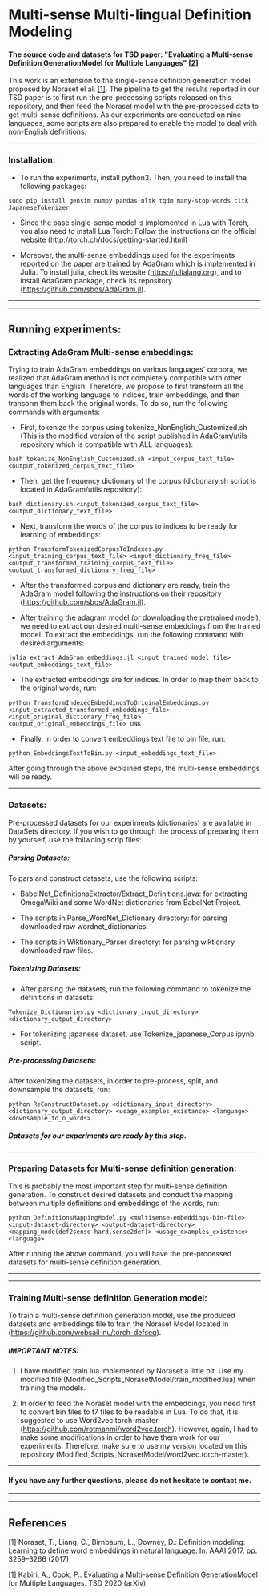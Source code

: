 # Multi-sense Multi-lingual Definition Modeling
#### The source code and datasets for TSD paper: "Evaluating a Multi-sense Definition GenerationModel for Multiple Languages" [[2]](#2)

This work is an extension to the single-sense definition generation model proposed by Noraset el al. [[1]](#1). The pipeline to get the results reported in our TSD paper is to first run the pre-processing scripts released on this repository, and then feed the Noraset model with the pre-processed data to get multi-sense definitions. As our experiments are conducted on nine languages, some scripts are also prepared to enable the model to deal with non-English definitions.

---
### Installation:

* To run the experiments, install python3. Then, you need to install the following packages:

`
sudo pip install gensim numpy pandas nltk tqdm many-stop-words cltk JapaneseTokenizer
`

* Since the base single-sense model is implemented in Lua with Torch, you also need to install Lua Torch:
Follow the instructions on the official website (http://torch.ch/docs/getting-started.html)

* Moreover, the multi-sense embeddings used for the experiments reported on the paper are trained by AdaGram which is implemented in Julia. To install julia, check its website (https://julialang.org), and to install AdaGram package, check its repository (https://github.com/sbos/AdaGram.jl).

---
---
## Running experiments:

### Extracting AdaGram Multi-sense embeddings:

Trying to train AdaGram embeddings on various languages' corpora, we realized that AdaGram method is not completely compatible with other languages than English. Therefore, we propose to first transform all the words of the working language to indices, train embeddings, and then transorm them back the original words. To do so, run the following commands with arguments:

* First, tokenize the corpus using tokenize_NonEnglish_Customized.sh (This is the modified version of the script published in AdaGram/utils repository which is compatible with ALL languages):

`
bash tokenize_NonEnglish_Customized.sh <input_corpus_text_file> <output_tokenized_corpus_text_file>
`

* Then, get the frequency dictionary of the corpus (dictionary.sh script is located in AdaGram/utils repository):

`
bash dictionary.sh <input_tokenized_corpus_text_file> <output_dictionary_text_file>
`

* Next, transform the words of the corpus to indices to be ready for learning of embeddings:

`
python TransformTokenizedCorpusToIndexes.py <input_training_corpus_text_file> <input_dictionary_freq_file> <output_transformed_training_corpus_text_file> <output_transformed_dictionary_freq_file>
`

* After the transformed corpus and dictionary are ready, train the AdaGram model following the instructions on their repository (https://github.com/sbos/AdaGram.jl).

* After training the adagram model (or downloading the pretrained model), we need to extract our desired multi-sense embeddings from the trained model. To extract the embeddings, run the following command with desired arguments:

`
julia extract_AdaGram_embeddings.jl <input_trained_model_file> <output_embeddings_text_file>
`

* The extracted embeddings are for indices. In order to map them back to the original words, run:

`
python TransformIndexedEmbeddingsToOriginalEmbeddings.py <input_extracted_transformed_embeddings_file> <input_original_dictionary_freq_file> <output_original_embeddings_file> UNK
`

* Finally, in order to convert embeddings text file to bin file, run:

`
python EmbeddingsTextToBin.py <input_embeddings_text_file>
`

After going through the above explained steps, the multi-sense embeddings will be ready.

---
### Datasets:
Pre-processed datasets for our experiments (dictionaries) are available in DataSets directory. If you wish to go through the process of preparing them by yourself, use the follwoing scrip files:

##### Parsing Datasets:
To pars and construct datasets, use the following scripts:

* BabelNet_DefinitionsExtractor/Extract_Definitions.java: for extracting OmegaWiki and some WordNet dictionaries from BabelNet Project.

* The scripts in Parse_WordNet_Dictionary directory: for parsing downloaded raw wordnet_dictionaries.

* The scripts in Wiktionary_Parser directory: for parsing wiktionary downloaded raw files.

##### Tokenizing Datasets:

* After parsing the datasets, run the following command to tokenize the definitions in datasets:

`
Tokenize_Dictionaries.py <dictionary_input_directory> <dictionary_output_directory>
`

* For tokenizing japanese dataset, use Tokenize_japanese_Corpus.ipynb script.

##### Pre-processing Datasets:

After tokenizing the datasets, in order to pre-process, split, and downsample the datasets, run:

`
python ReConstructDataset.py <dictionary_input_directory> <dictionary_output_directory> <usage_examples_existance> <language> <downsample_to_n_words>
`

##### Datasets for our experiments are ready by this step.

---
### Preparing Datasets for Multi-sense definition generation:

This is probably the most important step for multi-sense definition generation. To construct desired datasets and conduct the mapping between multiple definitions and embeddings of the words, run:

`
python DefinitionsMappingModel.py <multisense-embeddings-bin-file> <input-dataset-directory> <output-dataset-directory> <mapping_mode(def2sense-hard,sense2def)> <usage_examples_existence> <language>
`

After running the above command, you will have the pre-processed datasets for multi-sense definition generation.

---
---
### Training Multi-sense definition Generation model:

To train a multi-sense definition generation model, use the produced datasets and embeddings file to train the Noraset Model located in (https://github.com/websail-nu/torch-defseq).

##### IMPORTANT NOTES:

1) I have modified train.lua implemented by Noraset a little bit. Use my modified file (Modified_Scripts_NorasetModel/train_modified.lua) when training the models.

2) In order to feed the Noraset model with the embeddings, you need first to convert bin files to t7 files to be readable in Lua. To do that, it is suggested to use Word2vec.torch-master (https://github.com/rotmanmi/word2vec.torch). However, again, I had to make some modifications in order to have them work for our experiments. Therefore, make sure to use my version located on this repository (Modified_Scripts_NorasetModel/word2vec.torch-master).

---
#### If you have any further questions, please do not hesitate to contact me.

---
---
## References
<a id="1">[1]</a> 
Noraset, T., Liang, C., Birnbaum, L., Downey, D.: Definition modeling: Learning to define word embeddings in natural language. In: AAAI 2017. pp. 3259–3266 (2017)

<a id="1">[1]</a> 
Kabiri, A., Cook, P.: Evaluating a Multi-sense Definition GenerationModel for Multiple Languages. TSD 2020 (arXiv)
